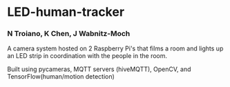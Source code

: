 # LED-human-tracker
### N Troiano, K Chen, J Wabnitz-Moch

A camera system hosted on 2 Raspberry Pi's that films a room and lights up an LED strip in coordination with the people in the room. 

Built using pycameras, MQTT servers (hiveMQTT), OpenCV, and TensorFlow(human/motion detection)
